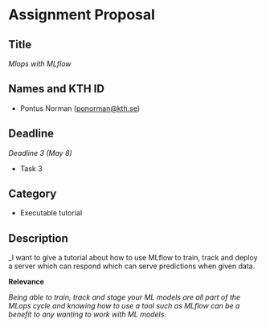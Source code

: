 

# Assignment Proposal

## Title

_Mlops with MLflow_

## Names and KTH ID

  - Pontus Norman (ponorman@kth.se)

## Deadline

_Deadline 3 (May 8)_


- Task 3

## Category


- Executable tutorial


## Description

_I want to give a tutorial about how to use MLflow to train, track and deploy a server which can respond which 
can serve predictions when given data.

**Relevance**

_Being able to train, track and stage your ML models are all part of the MLops cycle and knowing how to 
use a tool such as MLflow can be a benefit to any wanting to work with ML models._
